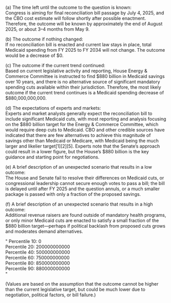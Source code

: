 (a) The time left until the outcome to the question is known:  
Congress is aiming for final reconciliation bill passage by July 4, 2025, and the CBO cost estimate will follow shortly after possible enactment. Therefore, the outcome will be known by approximately the end of August 2025, or about 3–4 months from May 9.

(b) The outcome if nothing changed:  
If no reconciliation bill is enacted and current law stays in place, total Medicaid spending from FY 2025 to FY 2034 will not change. The outcome would be a decrease of $0.

(c) The outcome if the current trend continued:  
Based on current legislative activity and reporting, House Energy & Commerce Committee is instructed to find $880 billion in Medicaid savings over 10 years, and there is no alternative source of significant mandatory spending cuts available within their jurisdiction. Therefore, the most likely outcome if the current trend continues is a Medicaid spending decrease of $880,000,000,000.

(d) The expectations of experts and markets:  
Experts and market analysts generally expect the reconciliation bill to include significant Medicaid cuts, with most reporting and analysis focusing on the $880 billion target for the Energy & Commerce Committee, which would require deep cuts to Medicaid. CBO and other credible sources have indicated that there are few alternatives to achieve this magnitude of savings other than Medicaid or Medicare, with Medicaid being the much larger and likelier target[1][2][5]. Experts note that the Senate’s approach could result in a lower figure, but the House’s $880 billion is the key guidance and starting point for negotiations.

(e) A brief description of an unexpected scenario that results in a low outcome:  
The House and Senate fail to resolve their differences on Medicaid cuts, or congressional leadership cannot secure enough votes to pass a bill; the bill is delayed until after FY 2025 and the question annuls, or a much smaller package is passed with only a fraction of the proposed savings.

(f) A brief description of an unexpected scenario that results in a high outcome:  
Additional revenue raisers are found outside of mandatory health programs, or only minor Medicaid cuts are enacted to satisfy a small fraction of the $880 billion target—perhaps if political backlash from proposed cuts grows and moderates demand alternatives.

"
Percentile 10: 0  
Percentile 20: 200000000000  
Percentile 40: 500000000000  
Percentile 60: 750000000000  
Percentile 80: 850000000000  
Percentile 90: 880000000000  
"

(Values are based on the assumption that the outcome cannot be higher than the current legislative target, but could be much lower due to negotiation, political factors, or bill failure.)